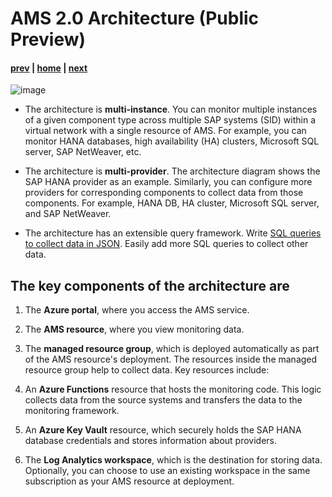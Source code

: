 # AMS 2.0 Architecture (Public Preview)

#### [prev](./businesscase.md) | [home](./readme.md)  | [next](./features.md)

![image](https://user-images.githubusercontent.com/102125916/197119980-2e2acd96-2bc1-487f-8c9b-525acc67948e.png)




* The architecture is **multi-instance**. You can monitor multiple instances of a given component type across multiple SAP systems (SID) within a virtual network with a single resource of AMS. For example, you can monitor HANA databases, high availability (HA) clusters, Microsoft SQL server, SAP NetWeaver, etc.

* The architecture is **multi-provider**. The architecture diagram shows the SAP HANA provider as an example. Similarly, you can configure more providers for corresponding components to collect data from those components. For example, HANA DB, HA cluster, Microsoft SQL server, and SAP NetWeaver.

* The architecture has an extensible query framework. Write [SQL queries to collect data in JSON]([https://github.com/Azure/AzureMonitorForSAPSolutions/blob/master/sapmon/content/SapHana.json](https://github.com/Azure/AzureMonitorForSAPSolutions/blob/master/sapmon/content/SapHana.json)). Easily add more SQL queries to collect other data.

## The key components of the architecture are

1. The **Azure portal**, where you access the AMS service.

2. The **AMS resource**, where you view monitoring data.

3. The **managed resource group**, which is deployed automatically as part of the AMS resource's deployment. The resources inside the managed resource group help to collect data. Key resources include:

4. An **Azure Functions** resource that hosts the monitoring code. This logic collects data from the source systems and transfers the data to the monitoring framework.

5. An **Azure Key Vault** resource, which securely holds the SAP HANA database credentials and stores information about providers.

6. The **Log Analytics workspace**, which is the destination for storing data. Optionally, you can choose to use an existing workspace in the same subscription as your AMS resource at deployment.
